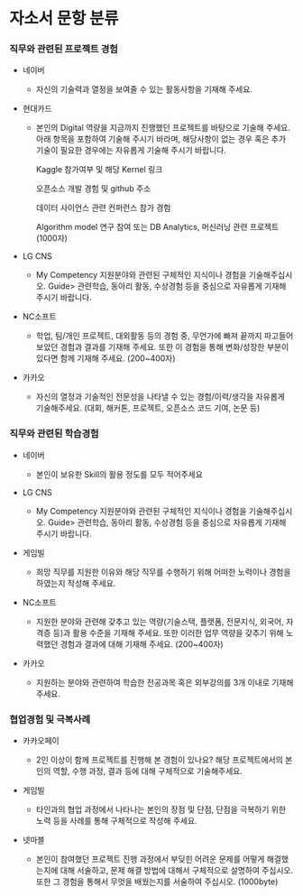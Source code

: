 # 자소서 문항 분류

### 직무와 관련된 프로젝트 경험

- 네이버

  - 자신의 기술력과 열정을 보여줄 수 있는 활동사항을 기재해 주세요.

- 현대카드

  - 본인의 Digital 역량을 지금까지 진행했던 프로젝트를 바탕으로 기술해 주세요. 아래 항목을 포함하여 기술해 주시기 바라며, 해당사항이 없는 경우 혹은 추가 기술이 필요한 경우에는 자유롭게 기술해 주시기 바랍니다.

    Kaggle 참가여부 및 해당 Kernel 링크

    오픈소스 개발 경험 및 github 주소

    데이터 사이언스 관련 컨퍼런스 참가 경험

    Algorithm model 연구 참여 또는 DB Analytics, 머신러닝 관련 프로젝트 (1000자)

- LG CNS

  - My Competency 지원분야와 관련된 구체적인 지식이나 경험을 기술해주십시오. Guide> 관련학습, 동아리 활동, 수상경험 등을 중심으로 자유롭게 기재해 주시기 바랍니다.

- NC소프트

  - 학업, 팀/개인 프로젝트, 대외활동 등의 경험 중, 무언가에 빠져 끝까지 파고들어 보았던 경험과 결과를 기재해 주세요. 또한 이 경험을 통해 변화/성장한 부분이 있다면 함께 기재해 주세요. (200~400자)

- 카카오
  - 자신의 열정과 기술적인 전문성을 나타낼 수 있는 경험/이력/생각을 자유롭게 기술해주세요. (대회, 해커톤, 프로젝트, 오픈소스 코드 기여, 논문 등)

### 직무와 관련된 학습경험

- 네이버

  - 본인이 보유한 Skill의 활용 정도를 모두 적어주세요

- LG CNS

  - My Competency 지원분야와 관련된 구체적인 지식이나 경험을 기술해주십시오. Guide> 관련학습, 동아리 활동, 수상경험 등을 중심으로 자유롭게 기재해 주시기 바랍니다.

- 게임빌

  - 희망 직무를 지원한 이유와 해당 직무를 수행하기 위해 어떠한 노력이나 경험을 하였는지 작성해 주세요.

- NC소프트

  - 지원한 분야와 관련해 갖추고 있는 역량(기술스택, 플랫폼, 전문지식, 외국어, 자격증 등)과 활용 수준을 기재해 주세요. 또한 이러한 업무 역량을 갖추기 위해 노력했던 경험과 결과에 대해 기재해 주세요. (200~400자)

- 카카오
  - 지원하는 분야와 관련하여 학습한 전공과목 혹은 외부강의를 3개 이내로 기재해주세요.

### 협업경험 및 극복사례

- 카카오페이

  - 2인 이상이 함께 프로젝트를 진행해 본 경험이 있나요? 해당 프로젝트에서의 본인의 역할, 수행 과정, 결과 등에 대해 구체적으로 기술해주세요.

- 게임빌

  - 타인과의 협업 과정에서 나타나는 본인의 장점 및 단점, 단점을 극복하기 위한 노력 등을 사례를 통해 구체적으로 작성해 주세요.

- 넷마블
  - 본인이 참여했던 프로젝트 진행 과정에서 부딪힌 어려운 문제를 어떻게 해결했는지에 대해 서술하고, 문제 해결 방법에 대해서 구체적으로 설명하여 주십시오. 또한 그 경험을 통해서 무엇을 배웠는지를 서술하여 주십시오. (1000byte)
